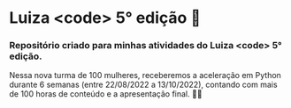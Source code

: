 # Luiza &lt;code> 5° edição 🚀

<h3> Repositório criado para minhas atividades do Luiza &lt;code> 5° edição. </h3>

Nessa nova turma de 100 mulheres, receberemos a aceleração em Python durante 6 semanas (entre 22/08/2022 a 13/10/2022), contando com mais de 100 horas de conteúdo e a apresentação final. 👩‍💻 
